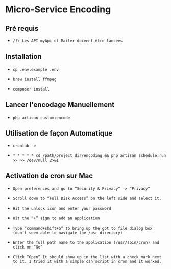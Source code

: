# Micro-Service Encoding

## Pré requis

- ````/!\ Les API myApi et Mailer doivent être lancées````

## Installation

- ````cp .env.example .env````

- ````brew install ffmpeg````

- ````composer install````

## Lancer l'encodage Manuellement

- ````php artisan custom:encode````

## Utilisation de façon Automatique

- ````crontab -e````

- ````* * * * * cd /path/project_dir/encoding && php artisan schedule:run >> >> /dev/null 2>&1````

## Activation de cron sur Mac

- ````Open preferences and go to “Security & Privacy” -> “Privacy”````

- ````Scroll down to “Full Disk Access” on the left side and select it.````

- ````Hit the unlock icon and enter your password````

- ````Hit the “+” sign to add an application````

- ````Type “command+shift+G” to bring up the got to file dialog box (don’t seem able to navigate the /usr directory)````

- ````Enter the full path name to the application (/usr/sbin/cron) and click on “Go”````

- ````Click “Open” It should show up in the list with a check mark next to it. I tried it with a simple csh script in cron and it worked.````
